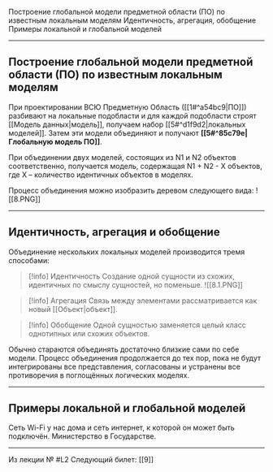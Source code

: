Построение глобальной модели предметной области (ПО) по известным локальным моделям
Идентичность, агрегация, обобщение
Примеры локальной и глобальной моделей

---
## Построение глобальной модели предметной области (ПО) по известным локальным моделям
 
При проектировании ВСЮ Предметную Область ([[1#^a54bc9|ПО]]) разбивают на локальные подобласти и для каждой подобласти строят [[Модель данных|модель]], получаем набор [[5#^d1f9d2|локальных моделей]].
Затем эти модели объединяют и получают **[[5#^85c79e|Глобальную модель ПО]]**.

При объединении двух моделей, состоящих из N1 и N2 объектов соответственно, получается модель, содержащая N1 + N2 - X объектов, где X – количество идентичных объектов в моделях.

Процесс объединения можно изобразить деревом следующего вида:
![[8.PNG]]

---
## Идентичность, агрегация и обобщение

Объединение нескольких локальных моделей производится тремя способами:

>[!info] Идентичность
>Создание одной сущности из схожих, идентичных по смыслу сущностей, но поменьше.
>![[8.1.PNG]]

>[!info] Агрегация
>Cвязь между элементами рассматривается как новый [[Объект|объект]].

>[!info] Обобщение
>Одной сущностью заменяется целый класс однотипных или схожих объектов.

Обычно стараются объединять достаточно близкие сами по себе модели.
Процесс объединения продолжается до тех пор, пока не будут интегрированы все
представления, согласованы и устранены все противоречия в поглощённых логических моделях.

---
## Примеры локальной и глобальной моделей

Сеть Wi-Fi  у нас дома и сеть интернет, к которой он может быть подключён.
Министерство в Государстве.

---

Из лекции № #L2 
Следующий билет: [[9]]
